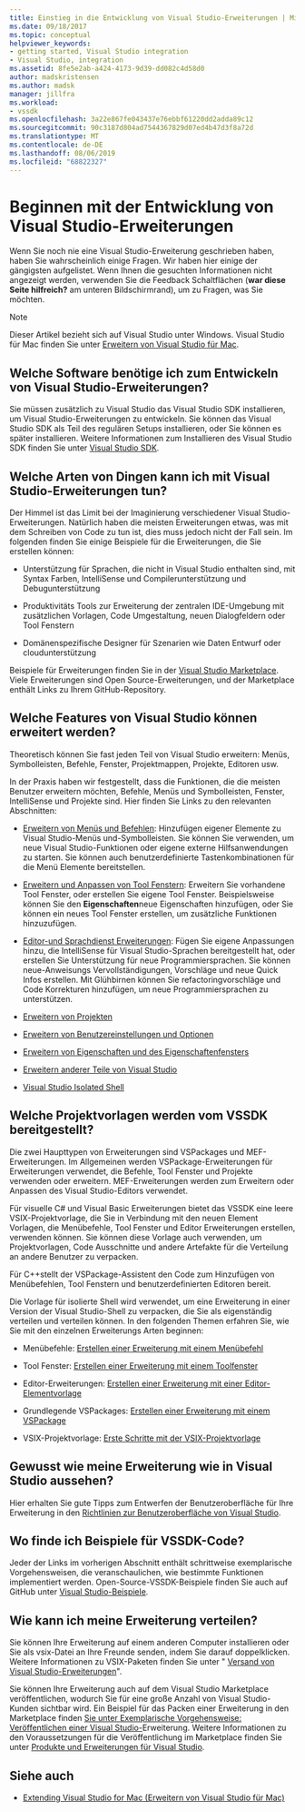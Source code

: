 ```yaml
---
title: Einstieg in die Entwicklung von Visual Studio-Erweiterungen | Microsoft-Dokumentation
ms.date: 09/18/2017
ms.topic: conceptual
helpviewer_keywords:
- getting started, Visual Studio integration
- Visual Studio, integration
ms.assetid: 8fe5e2ab-a424-4173-9d39-dd082c4d58d0
author: madskristensen
ms.author: madsk
manager: jillfra
ms.workload:
- vssdk
ms.openlocfilehash: 3a22e867fe043437e76ebbf61220dd2adda89c12
ms.sourcegitcommit: 90c3187d804ad7544367829d07ed4b47d3f8a72d
ms.translationtype: MT
ms.contentlocale: de-DE
ms.lasthandoff: 08/06/2019
ms.locfileid: "68822327"
---
```

# <a name="starting-to-develop-visual-studio-extensions"></a>Beginnen mit der Entwicklung von Visual Studio-Erweiterungen

Wenn Sie noch nie eine Visual Studio-Erweiterung geschrieben haben, haben Sie wahrscheinlich einige Fragen. Wir haben hier einige der gängigsten aufgelistet. Wenn Ihnen die gesuchten Informationen nicht angezeigt werden, verwenden Sie die Feedback Schaltflächen (**war diese Seite hilfreich?** am unteren Bildschirmrand), um zu Fragen, was Sie möchten.

> [!NOTE]
> Dieser Artikel bezieht sich auf Visual Studio unter Windows. Visual Studio für Mac finden Sie unter [Erweitern von Visual Studio für Mac](/visualstudio/mac/extending-visual-studio-mac).

## <a name="what-software-do-i-need-to-develop-visual-studio-extensions"></a>Welche Software benötige ich zum Entwickeln von Visual Studio-Erweiterungen?

Sie müssen zusätzlich zu Visual Studio das Visual Studio SDK installieren, um Visual Studio-Erweiterungen zu entwickeln. Sie können das Visual Studio SDK als Teil des regulären Setups installieren, oder Sie können es später installieren. Weitere Informationen zum Installieren des Visual Studio SDK finden Sie unter [Visual Studio SDK](../extensibility/visual-studio-sdk.md).

## <a name="what-kinds-of-things-can-i-do-with-visual-studio-extensions"></a>Welche Arten von Dingen kann ich mit Visual Studio-Erweiterungen tun?

Der Himmel ist das Limit bei der Imaginierung verschiedener Visual Studio-Erweiterungen. Natürlich haben die meisten Erweiterungen etwas, was mit dem Schreiben von Code zu tun ist, dies muss jedoch nicht der Fall sein. Im folgenden finden Sie einige Beispiele für die Erweiterungen, die Sie erstellen können:

- Unterstützung für Sprachen, die nicht in Visual Studio enthalten sind, mit Syntax Farben, IntelliSense und Compilerunterstützung und Debugunterstützung

- Produktivitäts Tools zur Erweiterung der zentralen IDE-Umgebung mit zusätzlichen Vorlagen, Code Umgestaltung, neuen Dialogfeldern oder Tool Fenstern

- Domänenspezifische Designer für Szenarien wie Daten Entwurf oder cloudunterstützung

Beispiele für Erweiterungen finden Sie in der [Visual Studio Marketplace](https://marketplace.visualstudio.com/vs). Viele Erweiterungen sind Open Source-Erweiterungen, und der Marketplace enthält Links zu Ihrem GitHub-Repository.

## <a name="which-visual-studio-features-can-i-extend"></a>Welche Features von Visual Studio können erweitert werden?

Theoretisch können Sie fast jeden Teil von Visual Studio erweitern: Menüs, Symbolleisten, Befehle, Fenster, Projektmappen, Projekte, Editoren usw.

In der Praxis haben wir festgestellt, dass die Funktionen, die die meisten Benutzer erweitern möchten, Befehle, Menüs und Symbolleisten, Fenster, IntelliSense und Projekte sind. Hier finden Sie Links zu den relevanten Abschnitten:

- [Erweitern von Menüs und Befehlen](../extensibility/extending-menus-and-commands.md): Hinzufügen eigener Elemente zu Visual Studio-Menüs und-Symbolleisten. Sie können Sie verwenden, um neue Visual Studio-Funktionen oder eigene externe Hilfsanwendungen zu starten. Sie können auch benutzerdefinierte Tastenkombinationen für die Menü Elemente bereitstellen.

- [Erweitern und Anpassen von Tool Fenstern](../extensibility/extending-and-customizing-tool-windows.md): Erweitern Sie vorhandene Tool Fenster, oder erstellen Sie eigene Tool Fenster. Beispielsweise können Sie den **Eigenschaften**neue Eigenschaften hinzufügen, oder Sie können ein neues Tool Fenster erstellen, um zusätzliche Funktionen hinzuzufügen.

- [Editor-und Sprachdienst Erweiterungen](../extensibility/editor-and-language-service-extensions.md): Fügen Sie eigene Anpassungen hinzu, die IntelliSense für Visual Studio-Sprachen bereitgestellt hat, oder erstellen Sie Unterstützung für neue Programmiersprachen. Sie können neue-Anweisungs Vervollständigungen, Vorschläge und neue Quick Infos erstellen. Mit Glühbirnen können Sie refactoringvorschläge und Code Korrekturen hinzufügen, um neue Programmiersprachen zu unterstützen.

- [Erweitern von Projekten](../extensibility/extending-projects.md)

- [Erweitern von Benutzereinstellungen und Optionen](../extensibility/extending-user-settings-and-options.md)

- [Erweitern von Eigenschaften und des Eigenschaftenfensters](../extensibility/extending-properties-and-the-property-window.md)

- [Erweitern anderer Teile von Visual Studio](../extensibility/extending-other-parts-of-visual-studio.md)

- [Visual Studio Isolated Shell](https://visualstudio.microsoft.com/vs/older-downloads/isolated-shell/)

## <a name="BKMK_ProjectTemplate"></a>Welche Projektvorlagen werden vom VSSDK bereitgestellt?
 Die zwei Haupttypen von Erweiterungen sind VSPackages und MEF-Erweiterungen. Im Allgemeinen werden VSPackage-Erweiterungen für Erweiterungen verwendet, die Befehle, Tool Fenster und Projekte verwenden oder erweitern. MEF-Erweiterungen werden zum Erweitern oder Anpassen des Visual Studio-Editors verwendet.

 Für visuelle C# und Visual Basic Erweiterungen bietet das VSSDK eine leere VSIX-Projektvorlage, die Sie in Verbindung mit den neuen Element Vorlagen, die Menübefehle, Tool Fenster und Editor Erweiterungen erstellen, verwenden können. Sie können diese Vorlage auch verwenden, um Projektvorlagen, Code Ausschnitte und andere Artefakte für die Verteilung an andere Benutzer zu verpacken.

 Für C++stellt der VSPackage-Assistent den Code zum Hinzufügen von Menübefehlen, Tool Fenstern und benutzerdefinierten Editoren bereit.

 Die Vorlage für isolierte Shell wird verwendet, um eine Erweiterung in einer Version der Visual Studio-Shell zu verpacken, die Sie als eigenständig verteilen und verteilen können. In den folgenden Themen erfahren Sie, wie Sie mit den einzelnen Erweiterungs Arten beginnen:

- Menübefehle: [Erstellen einer Erweiterung mit einem Menübefehl](../extensibility/creating-an-extension-with-a-menu-command.md)

- Tool Fenster: [Erstellen einer Erweiterung mit einem Toolfenster](../extensibility/creating-an-extension-with-a-tool-window.md)

- Editor-Erweiterungen: [Erstellen einer Erweiterung mit einer Editor-Elementvorlage](../extensibility/creating-an-extension-with-an-editor-item-template.md)

- Grundlegende VSPackages: [Erstellen einer Erweiterung mit einem VSPackage](../extensibility/creating-an-extension-with-a-vspackage.md)

- VSIX-Projektvorlage: [Erste Schritte mit der VSIX-Projektvorlage](../extensibility/getting-started-with-the-vsix-project-template.md)

## <a name="how-do-i-get-my-extension-to-look-like-visual-studio"></a>Gewusst wie meine Erweiterung wie in Visual Studio aussehen?
 Hier erhalten Sie gute Tipps zum Entwerfen der Benutzeroberfläche für Ihre Erweiterung in den [Richtlinien zur Benutzeroberfläche von Visual Studio](../extensibility/ux-guidelines/visual-studio-user-experience-guidelines.md).

## <a name="where-can-i-find-examples-of-vssdk-code"></a>Wo finde ich Beispiele für VSSDK-Code?
 Jeder der Links im vorherigen Abschnitt enthält schrittweise exemplarische Vorgehensweisen, die veranschaulichen, wie bestimmte Funktionen implementiert werden. Open-Source-VSSDK-Beispiele finden Sie auch auf GitHub unter [Visual Studio-Beispiele](https://github.com/Microsoft/VSSDK-Extensibility-Samples).

## <a name="how-can-i-distribute-my-extension"></a>Wie kann ich meine Erweiterung verteilen?
 Sie können Ihre Erweiterung auf einem anderen Computer installieren oder Sie als vsix-Datei an Ihre Freunde senden, indem Sie darauf doppelklicken. Weitere Informationen zu VSIX-Paketen finden Sie unter " [Versand von Visual Studio-Erweiterungen](../extensibility/shipping-visual-studio-extensions.md)".

 Sie können Ihre Erweiterung auch auf dem Visual Studio Marketplace veröffentlichen, wodurch Sie für eine große Anzahl von Visual Studio-Kunden sichtbar wird. Ein Beispiel für das Packen einer Erweiterung in den Marketplace finden [Sie unter Exemplarische Vorgehensweise: Veröffentlichen einer Visual Studio-](../extensibility/walkthrough-publishing-a-visual-studio-extension.md)Erweiterung. Weitere Informationen zu den Voraussetzungen für die Veröffentlichung im Marketplace finden Sie unter [Produkte und Erweiterungen für Visual Studio](/azure/devops/extend/overview?view=vsts).

## <a name="see-also"></a>Siehe auch

- [Extending Visual Studio for Mac (Erweitern von Visual Studio für Mac)](/visualstudio/mac/extending-visual-studio-mac)